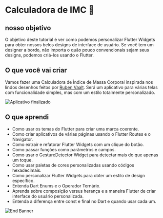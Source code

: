 # Calculadora de IMC 💪

## nosso objetivo

O objetivo deste tutorial é ver como podemos personalizar Flutter Widgets para obter nossos belos designs de interface de usuário. Se você tem um designer a bordo, não importa o quão pouco convencionais sejam seus designs, podemos criá-los usando o Flutter.

## O que você vai criar

Vamos fazer uma Calculadora de Índice de Massa Corporal inspirada nos lindos desenhos feitos por [Ruben Vaalt](https://dribbble.com/shots/4585382-Simple-BMI-Calculator). Será um aplicativo para várias telas com funcionalidade simples, mas com um estilo totalmente personalizado.

![Aplicativo finalizado](https://github.com/londonappbrewery/Images/blob/master/bmi-calc-demo.gif)

## O que aprendi

- Como usar os temas do Flutter para criar uma marca coerente.
- Como criar aplicativos de várias páginas usando o Flutter Routes e o Navigator.
- Como extrair e refatorar Flutter Widgets com um clique do botão.
- Como passar funções como parâmetros e campos.
- Como usar o GestureDetector Widget para detectar mais do que apenas um toque.
- Como usar paletas de cores personalizadas usando códigos hexadecimais.
- Como personalizar Flutter Widgets para obter um estilo de design específico.
- Entenda Dart Enums e o Operador Ternário.
- Aprenda sobre composição versus herança e a maneira Flutter de criar interface do usuário personalizada.
- Entenda a diferença entre const e final no Dart e quando usar cada um.

![End Banner](https://github.com/londonappbrewery/Images/blob/master/readme-end-banner.png)

